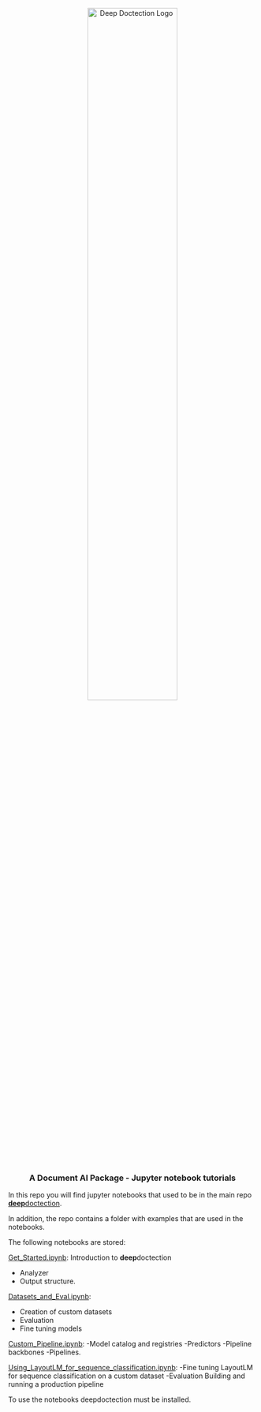 
<p align="center">
  <img src="https://github.com/deepdoctection/deepdoctection/raw/master/docs/tutorials/pics/dd_logo.png" alt="Deep Doctection Logo" width="60%">
  <h3 align="center">
  A Document AI Package - Jupyter notebook tutorials
  </h3>
</p>

In this repo you will find jupyter notebooks that used to be in the main repo [**deep**doctection](https://github.com/deepdoctection/deepdoctection). 

In addition, the repo contains a folder with examples that are used in the notebooks. 

The following notebooks are stored:

[Get_Started.ipynb](Get_Started.ipynb): Introduction to **deep**doctection
- Analyzer 
- Output structure.

[Datasets_and_Eval.ipynb](Datasets_and_Eval.ipynb): 
- Creation of custom datasets
- Evaluation
- Fine tuning models

[Custom_Pipeline.ipynb](Custom_Pipeline.ipynb): 
-Model catalog and registries
-Predictors
-Pipeline backbones
-Pipelines.

[Using_LayoutLM_for_sequence_classification.ipynb](Using_LayoutLM_for_sequence_classification.ipynb): 
-Fine tuning LayoutLM for sequence classification on a custom dataset
-Evaluation 
Building and running a production pipeline 


To use the notebooks deepdoctection must be installed. 
